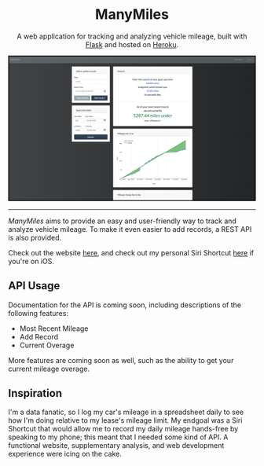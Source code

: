 <h1 align="center">ManyMiles</h1>

<p align="center">
    A web application for tracking and analyzing vehicle mileage, built with <a href="https://github.com/pallets/flask" target="_blank">Flask</a> and hosted on <a href="https://www.heroku.com/" target="_blank">Heroku</a>.
</p>

<p align="center">
  <img src="https://github.com/jakebrehm/manymiles-v1/blob/master/img/screenshot.png" alt="ManyMiles Screenshot"/>
</p>

---

*ManyMiles* aims to provide an easy and user-friendly way to track and analyze vehicle mileage. To make it even easier to add records, a REST API is also provided.

Check out the website [here](https://www.manymiles.app), and check out my personal Siri Shortcut [here](https://www.icloud.com/shortcuts/3da05ad93cbe417cb12ee8f9922f0654) if you're on iOS.

## API Usage

Documentation for the API is coming soon, including descriptions of the following features:
- Most Recent Mileage
- Add Record
- Current Overage

More features are coming soon as well, such as the ability to get your current mileage overage.

## Inspiration

I'm a data fanatic, so I log my car's mileage in a spreadsheet daily to see how I'm doing relative to my lease's mileage limit. My endgoal was a Siri Shortcut that would allow me to record my daily mileage hands-free by speaking to my phone; this meant that I needed some kind of API. A functional website, supplementary analysis, and web development experience were icing on the cake.
